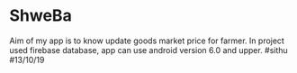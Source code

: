# ShweBa
Aim of my app is to know update goods market price for farmer.
In project used firebase database,
app can use android version 6.0 and upper.
#sithu
#13/10/19

